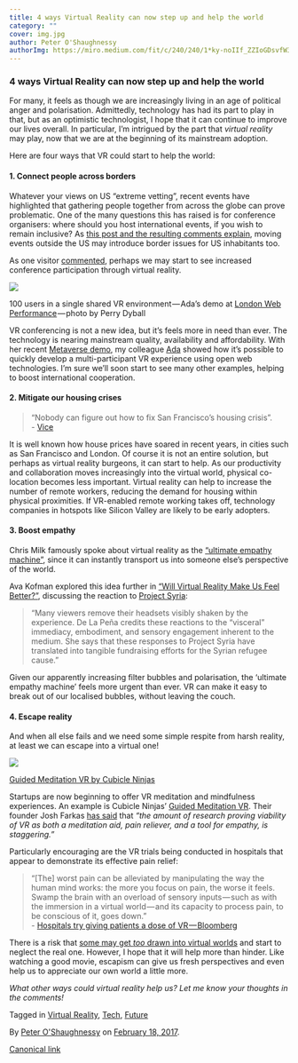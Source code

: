```yaml
---
title: 4 ways Virtual Reality can now step up and help the world
category: ""
cover: img.jpg
author: Peter O'Shaughnessy
authorImg: https://miro.medium.com/fit/c/240/240/1*ky-noIIf_ZZIoGDsvfW3AA.jpeg
---
```


### 4 ways Virtual Reality can now step up and help the world

For many, it feels as though we are increasingly living in an age of political anger and polarisation. Admittedly, technology has had its part to play in that, but as an optimistic technologist, I hope that it can continue to improve our lives overall. In particular, I’m intrigued by the part that _virtual reality_ may play, now that we are at the beginning of its mainstream adoption.

Here are four ways that VR could start to help the world:

#### 1\. Connect people across borders

Whatever your views on US “extreme vetting”, recent events have highlighted that gathering people together from across the globe can prove problematic. One of the many questions this has raised is for conference organisers: where should you host international events, if you wish to remain inclusive? As [this post and the resulting comments explain](http://robert.ocallahan.org/2017/01/tripling-down-against-conference.html), moving events outside the US may introduce border issues for US inhabitants too.

As one visitor [commented](http://robert.ocallahan.org/2017/01/tripling-down-against-conference.html?showComment=1485760917112#c1678897153836577186), perhaps we may start to see increased conference participation through virtual reality.

![](https://cdn-images-1.medium.com/max/800/1*SJpzfC1dR2RxPF4mP7xyiA.jpeg)

100 users in a single shared VR environment — Ada’s demo at [London Web Performance](https://medium.com/samsung-internet-dev/wow-that-was-some-night-in-vr-ba091be38794#.222fqnhzx) — photo by Perry Dyball

VR conferencing is not a new idea, but it’s feels more in need than ever. The technology is nearing mainstream quality, availability and affordability. With her recent [Metaverse demo](https://medium.com/p/wow-that-was-some-night-in-vr-ba091be38794), my colleague [Ada](https://medium.com/u/c2890cdd7a64) showed how it’s possible to quickly develop a multi-participant VR experience using open web technologies. I’m sure we’ll soon start to see many other examples, helping to boost international cooperation.

#### 2\. Mitigate our housing crises

> “Nobody can figure out how to fix San Francisco’s housing crisis”.  
> \- [Vice](https://www.vice.com/en_uk/article/nobody-can-figure-out-how-to-fix-san-franciscos-housing-crisis-111)

It is well known how house prices have soared in recent years, in cities such as San Francisco and London. Of course it is not an entire solution, but perhaps as virtual reality burgeons, it can start to help. As our productivity and collaboration moves increasingly into the virtual world, physical co-location becomes less important. Virtual reality can help to increase the number of remote workers, reducing the demand for housing within physical proximities. If VR-enabled remote working takes off, technology companies in hotspots like Silicon Valley are likely to be early adopters.

#### 3\. Boost empathy

Chris Milk famously spoke about virtual reality as the [“ultimate empathy machine”](http://www.ted.com/talks/chris_milk_how_virtual_reality_can_create_the_ultimate_empathy_machine), since it can instantly transport us into someone else’s perspective of the world.

Ava Kofman explored this idea further in [“Will Virtual Reality Make Us Feel Better?”](https://www.guernicamag.com/ava-kofman-will-virtual-reality-make-us-feel-better/), discussing the reaction to [Project Syria](https://www.wired.com/brandlab/2015/11/nonny-de-la-pena-virtual-reality-empathy-and-the-next-journalism/):

> “Many viewers remove their headsets visibly shaken by the experience. De La Peña credits these reactions to the “visceral” immediacy, embodiment, and sensory engagement inherent to the medium. She says that these responses to Project Syria have translated into tangible fundraising efforts for the Syrian refugee cause.”

Given our apparently increasing filter bubbles and polarisation, the ‘ultimate empathy machine’ feels more urgent than ever. VR can make it easy to break out of our localised bubbles, without leaving the couch.

#### 4\. Escape reality

And when all else fails and we need some simple respite from harsh reality, at least we can escape into a virtual one!

![](https://cdn-images-1.medium.com/max/800/1*ZapdQP3AGhjumgSud5M4NA.png)

[Guided Meditation VR by Cubicle Ninjas](https://cubicleninjas.com/guided-meditation-app-oculus-rift/)

Startups are now beginning to offer VR meditation and mindfulness experiences. An example is Cubicle Ninjas’ [Guided Meditation VR](https://cubicleninjas.com/guided-meditation-app-oculus-rift/). Their founder Josh Farkas [has said](https://www.virgin.com/entrepreneur/can-virtual-reality-meditation-breaks-be-effective) that _“the amount of research proving viability of VR as both a meditation aid, pain reliever, and a tool for empathy, is staggering.”_

Particularly encouraging are the VR trials being conducted in hospitals that appear to demonstrate its effective pain relief:

> “\[The\] worst pain can be alleviated by manipulating the way the human mind works: the more you focus on pain, the worse it feels. Swamp the brain with an overload of sensory inputs — such as with the immersion in a virtual world — and its capacity to process pain, to be conscious of it, goes down.”  
> \- [Hospitals try giving patients a dose of VR — Bloomberg](https://www.bloomberg.com/news/articles/2016-08-29/hospitals-try-giving-patients-a-dose-of-vr)

There is a risk that [some may get _too_ drawn into virtual worlds](https://www.theatlantic.com/health/archive/2015/02/the-good-and-the-bad-of-escaping-to-virtual-reality/385134/) and start to neglect the real one. However, I hope that it will help more than hinder. Like watching a good movie, escapism can give us fresh perspectives and even help us to appreciate our own world a little more.

_What other ways could virtual reality help us? Let me know your thoughts in the comments!_

Tagged in [Virtual Reality](https://medium.com/tag/virtual-reality), [Tech](https://medium.com/tag/tech), [Future](https://medium.com/tag/future)

By [Peter O'Shaughnessy](https://medium.com/@poshaughnessy) on [February 18, 2017](https://medium.com/p/bef9a3367e99).

[Canonical link](https://medium.com/@poshaughnessy/4-ways-virtual-reality-can-now-step-up-and-help-the-world-bef9a3367e99)
